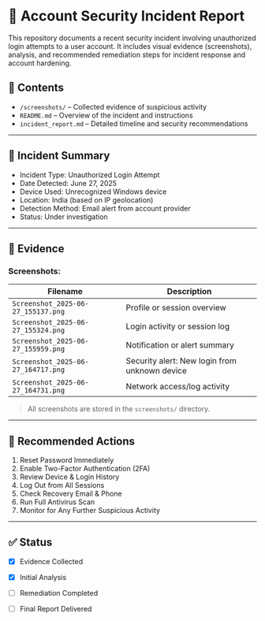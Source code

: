 # 🔐 Account Security Incident Report

This repository documents a recent security incident involving unauthorized login attempts to a user account. It includes visual evidence (screenshots), analysis, and recommended remediation steps for incident response and account hardening.

## 📁 Contents

- `/screenshots/` – Collected evidence of suspicious activity
- `README.md` – Overview of the incident and instructions
- `incident_report.md` – Detailed timeline and security recommendations

---

## 🚨 Incident Summary

- Incident Type: Unauthorized Login Attempt
- Date Detected: June 27, 2025
- Device Used: Unrecognized Windows device
- Location: India (based on IP geolocation)
- Detection Method: Email alert from account provider
- Status: Under investigation

---

## 📝 Evidence

### Screenshots:
| Filename | Description |
|---------|-------------|
| `Screenshot_2025-06-27_155137.png` | Profile or session overview |
| `Screenshot_2025-06-27_155324.png` | Login activity or session log |
| `Screenshot_2025-06-27_155959.png` | Notification or alert summary |
| `Screenshot_2025-06-27_164717.png` | Security alert: New login from unknown device |
| `Screenshot_2025-06-27_164731.png` | Network access/log activity |

> All screenshots are stored in the `screenshots/` directory.

---

## 🔧 Recommended Actions

1. Reset Password Immediately
2. Enable Two-Factor Authentication (2FA)
3. Review Device & Login History
4. Log Out from All Sessions
5. Check Recovery Email & Phone
6. Run Full Antivirus Scan
7. Monitor for Any Further Suspicious Activity

---

## ✅ Status

- [x] Evidence Collected  
- [x] Initial Analysis  
- [ ] Remediation Completed  
- [ ] Final Report Delivered  



